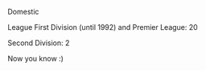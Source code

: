 Domestic

League First Division (until 1992) and Premier League: 20

Second Division: 2

Now you know :)